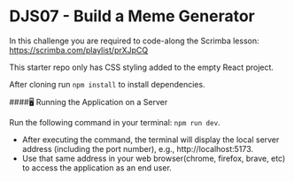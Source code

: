 # DJS07 - Build a Meme Generator

In this challenge you are required to code-along the Scrimba lesson: https://scrimba.com/playlist/prXJpCQ

This starter repo only has CSS styling added to the empty React project.

After cloning run `npm install` to install dependencies.


####🖥️ Running the Application on a Server

Run the following command in your terminal: `npm run dev`.
  - After executing the command, the terminal will display the local server address (including the port number), e.g., http://localhost:5173.
  - Use that same address in your web browser(chrome, firefox, brave, etc) to access the application as an end user.
